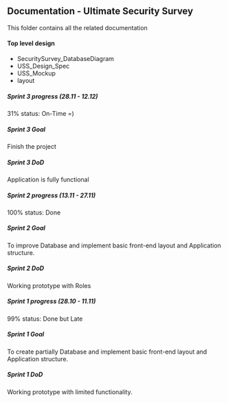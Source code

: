 <h2>Documentation - Ultimate Security Survey</h2>

This folder contains all the related documentation 

<h4> Top level design </h4>
<ul>
  <li>SecuritySurvey_DatabaseDiagram</li>
  <li>USS_Design_Spec</li>
  <li>USS_Mockup</li>
  <li>layout</li>
</ul>

<h5>Sprint 3 progress (28.11 - 12.12)</h5>
31% status: On-Time =)

<h5>Sprint 3 Goal</h5>
Finish the project

<h5>Sprint 3 DoD</h5>
Application is fully functional

<h5>Sprint 2 progress (13.11 - 27.11)</h5>
100% status: Done

<h5>Sprint 2 Goal</h5>
To improve Database and implement basic front-end layout and Application structure.

<h5>Sprint 2 DoD</h5>
Working prototype with Roles

<h5>Sprint 1 progress (28.10 - 11.11)</h5>
99% status: Done but Late

<h5>Sprint 1 Goal</h5>
To create partially Database and implement basic front-end layout and Application structure.

<h5>Sprint 1 DoD</h5>
Working prototype with limited functionality. 
